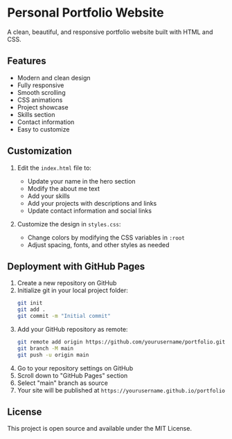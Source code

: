 # Personal Portfolio Website

A clean, beautiful, and responsive portfolio website built with HTML and CSS.

## Features

- Modern and clean design
- Fully responsive
- Smooth scrolling
- CSS animations
- Project showcase
- Skills section
- Contact information
- Easy to customize

## Customization

1. Edit the `index.html` file to:
   - Update your name in the hero section
   - Modify the about me text
   - Add your skills
   - Add your projects with descriptions and links
   - Update contact information and social links

2. Customize the design in `styles.css`:
   - Change colors by modifying the CSS variables in `:root`
   - Adjust spacing, fonts, and other styles as needed

## Deployment with GitHub Pages

1. Create a new repository on GitHub
2. Initialize git in your local project folder:
   ```bash
   git init
   git add .
   git commit -m "Initial commit"
   ```
3. Add your GitHub repository as remote:
   ```bash
   git remote add origin https://github.com/yourusername/portfolio.git
   git branch -M main
   git push -u origin main
   ```
4. Go to your repository settings on GitHub
5. Scroll down to "GitHub Pages" section
6. Select "main" branch as source
7. Your site will be published at `https://yourusername.github.io/portfolio`

## License

This project is open source and available under the MIT License. 